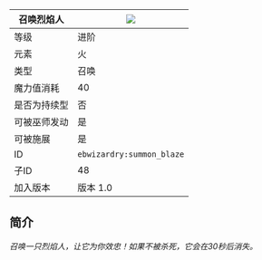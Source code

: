 | 召唤烈焰人 |![](https://github.com/Electroblob77/Wizardry/blob/1.12.2/src/main/resources/assets/ebwizardry/textures/spells/summon_blaze.png)|
|---|---|
| 等级 | 进阶 |
| 元素 | 火 |
| 类型 | 召唤 |
| 魔力值消耗 | 40 |
| 是否为持续型 | 否 |
| 可被巫师发动 | 是 |
| 可被施展 | 是 |
| ID | `ebwizardry:summon_blaze` |
| 子ID | 48 |
| 加入版本 | 版本 1.0 |
## 简介
_召唤一只烈焰人，让它为你效忠！如果不被杀死，它会在30秒后消失。_
